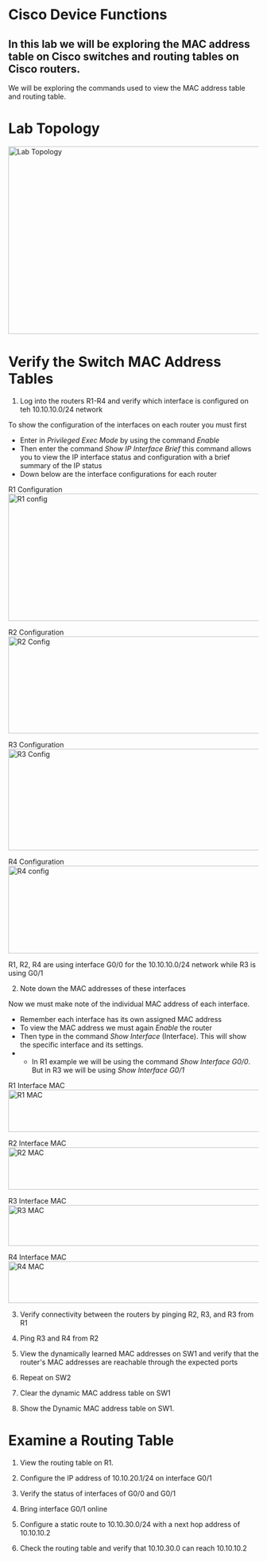 # Cisco Device Functions

## In this lab we will be exploring the MAC address table on Cisco switches and routing tables on Cisco routers.

We will be exploring the commands used to view the MAC address table and routing table.

# Lab Topology
<img width="694" height="377" alt="Lab Topology" src="https://github.com/user-attachments/assets/0e823579-4673-4349-b0fe-335179cf8bf0" />


# Verify the Switch MAC Address Tables

1. Log into the routers R1-R4 and verify which interface is configured on teh 10.10.10.0/24 network

To show the configuration of the interfaces on each router you must first
- Enter in _Privileged Exec Mode_ by using the command _Enable_
- Then enter the command _Show IP Interface Brief_ this command allows you to view the IP interface status and configuration with a brief summary of the IP status
- Down below are the interface configurations for each router

R1 Configuration
<img width="641" height="256" alt="R1 config" src="https://github.com/user-attachments/assets/0ed6a75b-6c25-41c5-be50-f7f958388914" />

R2 Configuration
<img width="623" height="195" alt="R2 Config" src="https://github.com/user-attachments/assets/5f625840-7220-489a-8125-6ffd52c8d04c" />

R3 Configuration
<img width="660" height="204" alt="R3 Config" src="https://github.com/user-attachments/assets/1a8543e5-d00c-4a77-8c6e-9696b029ded9" />

R4 Configuration
<img width="632" height="176" alt="R4 config" src="https://github.com/user-attachments/assets/f83899bb-5d43-4220-8e9b-57a57044ba00" />

R1, R2, R4 are using interface G0/0 for the 10.10.10.0/24 network while R3 is using G0/1

2. Note down the MAC addresses of these interfaces

Now we must make note of the individual MAC address of each interface.
- Remember each interface has its own assigned MAC address
- To view the MAC address we must again _Enable_ the router
- Then type in the command _Show Interface_ (Interface). This will show the specific interface and its settings.
- - In R1 example we will be using the command _Show Interface G0/0_. But in R3 we will be using _Show Interface G0/1_

R1 Interface MAC
<img width="572" height="85" alt="R1 MAC" src="https://github.com/user-attachments/assets/411f6ddb-1100-4eb6-9071-9e17942e1efa" />

R2 Interface MAC
<img width="579" height="85" alt="R2 MAC" src="https://github.com/user-attachments/assets/f1a6cc61-2606-49bb-94e3-db6191d9cfd8" />

R3 Interface MAC
<img width="580" height="82" alt="R3 MAC" src="https://github.com/user-attachments/assets/c1a667a3-6183-4685-95da-6c7a134175a7" />

R4 Interface MAC
<img width="577" height="84" alt="R4 MAC" src="https://github.com/user-attachments/assets/4e46ba60-40b2-4ec5-90b5-33fcade3c545" />


3. Verify connectivity between the routers by pinging R2, R3, and R3 from R1

4. Ping R3 and R4 from R2

5. View the dynamically learned MAC addresses on SW1 and verify that the router's MAC addresses are reachable through the expected ports

6. Repeat on SW2

7. Clear the dynamic MAC address table on SW1

8. Show the Dynamic MAC address table on SW1.

# Examine a Routing Table

1. View the routing table on R1.

2. Configure the IP address of 10.10.20.1/24 on interface G0/1

3. Verify the status of interfaces of G0/0 and G0/1

4. Bring interface G0/1 online

5. Configure a static route to 10.10.30.0/24 with a next hop address of 10.10.10.2

6. Check the routing table and verify that 10.10.30.0 can reach 10.10.10.2
